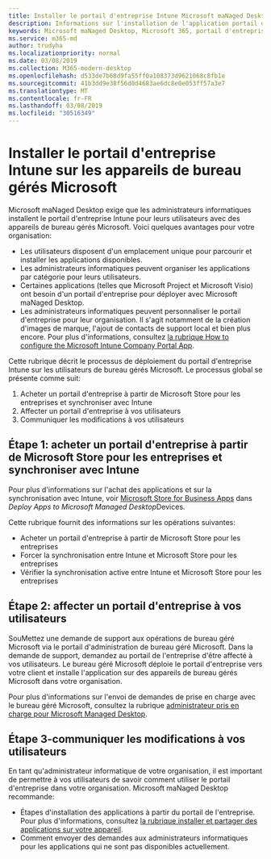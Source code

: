 ```yaml
---
title: Installer le portail d'entreprise Intune Microsoft maNaged Desktop Devices
description: Informations sur l'installation de l'application portail d'entreprise sur les appareils de bureau gérés Microsoft
keywords: Microsoft maNaged Desktop, Microsoft 365, portail d'entreprise
ms.service: m365-md
author: trudyha
ms.localizationpriority: normal
ms.date: 03/08/2019
ms.collection: M365-modern-desktop
ms.openlocfilehash: d533de7b68d9fa55ff0a108373d9621068c8fb1e
ms.sourcegitcommit: 41b3dd9e38f56d0d4683ae6dc8e0e053ff57a3e7
ms.translationtype: MT
ms.contentlocale: fr-FR
ms.lasthandoff: 03/08/2019
ms.locfileid: "30516349"
---
```

# <a name="install-intune-company-portal-on-microsoft-managed-desktop-devices"></a>Installer le portail d'entreprise Intune sur les appareils de bureau gérés Microsoft

Microsoft maNaged Desktop exige que les administrateurs informatiques installent le portail d'entreprise Intune pour leurs utilisateurs avec des appareils de bureau gérés Microsoft. Voici quelques avantages pour votre organisation:
- Les utilisateurs disposent d'un emplacement unique pour parcourir et installer les applications disponibles. 
- Les administrateurs informatiques peuvent organiser les applications par catégorie pour leurs utilisateurs.  
- Certaines applications (telles que Microsoft Project et Microsoft Visio) ont besoin d'un portail d'entreprise pour déployer avec Microsoft maNaged Desktop.
- Les administrateurs informatiques peuvent personnaliser le portail d'entreprise pour leur organisation. Il s'agit notamment de la création d'images de marque, l'ajout de contacts de support local et bien plus encore. Pour plus d'informations, consultez [la rubrique How to configure the Microsoft Intune Company Portal App](https://docs.microsoft.com/intune/company-portal-app).   

Cette rubrique décrit le processus de déploiement du portail d'entreprise Intune sur les utilisateurs de bureau gérés Microsoft. Le processus global se présente comme suit:
1. Acheter un portail d'entreprise à partir de Microsoft Store pour les entreprises et synchroniser avec Intune
2. Affecter un portail d'entreprise à vos utilisateurs
3. Communiquer les modifications à vos utilisateurs

## <a name="step-1---purchase-company-portal-from-microsoft-store-for-business-and-sync-with-intune"></a>Étape 1: acheter un portail d'entreprise à partir de Microsoft Store pour les entreprises et synchroniser avec Intune
Pour plus d'informations sur l'achat des applications et sur la synchronisation avec Intune, voir [Microsoft Store for Business Apps](deploy-apps.md#msfb-apps) dans *Deploy Apps to Microsoft Managed Desktop*Devices.

Cette rubrique fournit des informations sur les opérations suivantes: 
- Acheter un portail d'entreprise à partir de Microsoft Store pour les entreprises 
- Forcer la synchronisation entre Intune et Microsoft Store pour les entreprises
- Vérifier la synchronisation active entre Intune et Microsoft Store pour les entreprises 

## <a name="step-2---assign-company-portal-to-your-users"></a>Étape 2: affecter un portail d'entreprise à vos utilisateurs
SouMettez une demande de support aux opérations de bureau géré Microsoft via le portail d'administration de bureau géré Microsoft. Dans la demande de support, demandez au portail de l'entreprise d'être affecté à vos utilisateurs. Le bureau géré Microsoft déploie le portail d'entreprise vers votre client et installe l'application sur des appareils de bureau gérés Microsoft dans votre organisation.

Pour plus d'informations sur l'envoi de demandes de prise en charge avec le bureau géré Microsoft, consultez la rubrique [administrateur pris en charge pour Microsoft Managed Desktop](../working-with-managed-desktop/admin-support.md).

## <a name="step-3---communicate-change-to-your-users"></a>Étape 3-communiquer les modifications à vos utilisateurs
En tant qu'administrateur informatique de votre organisation, il est important de permettre à vos utilisateurs de savoir comment utiliser le portail d'entreprise dans votre organisation. Microsoft maNaged Desktop recommande:
- Étapes d'installation des applications à partir du portail de l'entreprise. Pour plus d'informations, consultez [la rubrique installer et partager des applications sur votre appareil](https://docs.microsoft.com/intune-user-help/install-apps-cpapp-windows).
- Comment envoyer des demandes aux administrateurs informatiques pour les applications qui ne sont pas disponibles actuellement.
